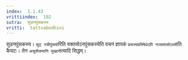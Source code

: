 ```yaml
---
index:  1.1.43
vrittiindex:  192
sutra:  सुडनपुंसकस्य
vritti:  tattvabodhini 
---
```


सुडनपुंसकस्य। `सुट् स्त्रीपुंसयो`रिति वक्तव्येऽनपुंसकस्येति वचनं ज्ञापकं `प्रसज्यप्रतिषेधेऽपि नञ्समासोऽस्ती`ति कैयटः। तेन `असूर्यंपश्यानि मुखानी`त्यादि सिद्धम्। 

